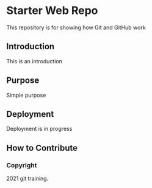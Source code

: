 # Starter Web Repo

This repository is for showing how Git and GitHub work

## Introduction

This is an introduction

## Purpose

Simple purpose

## Deployment

Deployment is in progress

## How to Contribute

### Copyright
2021 git training.
